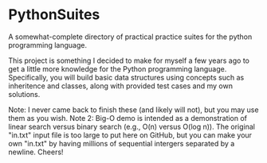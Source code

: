 # PythonSuites
A somewhat-complete directory of practical practice suites for the python programming language.

This project is something I decided to make for myself a few years ago to get a little more knowledge for the Python programming language. Specifically, you will build basic data structures using concepts such as inheritence and classes, along with provided test cases and my own solutions. 

Note: I never came back to finish these (and likely will not), but you may use them as you wish.
Note 2: Big-O demo is intended as a demonstration of linear search versus binary search (e.g., O(n) versus O(log n)). The original "in.txt" input file is too large to put here on GitHub, but you can make your own "in.txt" by having millions of sequential intergers separated by a newline. Cheers!
